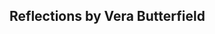 ## Reflections by Vera Butterfield
<!DOCTYPE html>
<html lang="en">
  <head>
    <script language="javascript"
    type="text/javascript" src="path/to/p5.dom.js">
</script>
    <script src="path/to/p5.sound.js"></script>
    <script src="https://cdnjs.cloudflare.com/ajax/libs/p5.js/1.2.0/p5.js"></script>
    <script src="https://cdnjs.cloudflare.com/ajax/libs/p5.js/1.2.0/addons/p5.sound.min.js"></script>
    <link rel="stylesheet" type="text/css" href="style.css">
    <meta charset="utf-8" />

  </head>
  <body>
    <script src="sketch.js"></script>
  </body>
</html>


